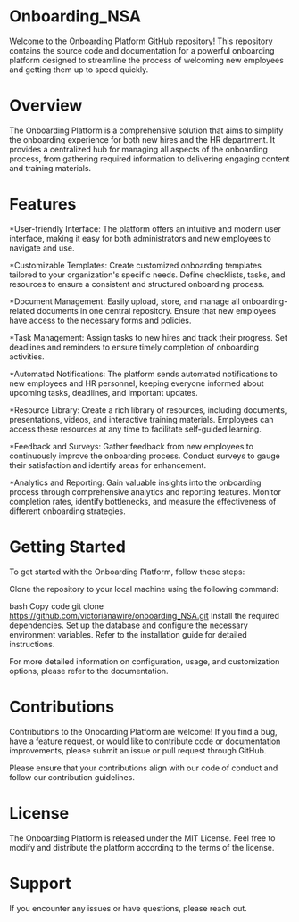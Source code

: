 # Onboarding_NSA
Welcome to the Onboarding Platform GitHub repository! This repository contains the source code and documentation for a powerful onboarding platform designed to streamline the process of welcoming new employees and getting them up to speed quickly.

# Overview
The Onboarding Platform is a comprehensive solution that aims to simplify the onboarding experience for both new hires and the HR department. It provides a centralized hub for managing all aspects of the onboarding process, from gathering required information to delivering engaging content and training materials.

# Features
*User-friendly Interface: The platform offers an intuitive and modern user interface, making it easy for both administrators and new employees to navigate and use.

*Customizable Templates: Create customized onboarding templates tailored to your organization's specific needs. Define checklists, tasks, and resources to ensure a consistent and structured onboarding process.

*Document Management: Easily upload, store, and manage all onboarding-related documents in one central repository. Ensure that new employees have access to the necessary forms and policies.

*Task Management: Assign tasks to new hires and track their progress. Set deadlines and reminders to ensure timely completion of onboarding activities.

*Automated Notifications: The platform sends automated notifications to new employees and HR personnel, keeping everyone informed about upcoming tasks, deadlines, and important updates.

*Resource Library: Create a rich library of resources, including documents, presentations, videos, and interactive training materials. Employees can access these resources at any time to facilitate self-guided learning.

*Feedback and Surveys: Gather feedback from new employees to continuously improve the onboarding process. Conduct surveys to gauge their satisfaction and identify areas for enhancement.

*Analytics and Reporting: Gain valuable insights into the onboarding process through comprehensive analytics and reporting features. Monitor completion rates, identify bottlenecks, and measure the effectiveness of different onboarding strategies.

# Getting Started
To get started with the Onboarding Platform, follow these steps:

Clone the repository to your local machine using the following command:

bash
Copy code
git clone https://github.com/victorianawire/onboarding_NSA.git
Install the required dependencies.
Set up the database and configure the necessary environment variables. Refer to the installation guide for detailed instructions.

For more detailed information on configuration, usage, and customization options, please refer to the documentation.

# Contributions
Contributions to the Onboarding Platform are welcome! If you find a bug, have a feature request, or would like to contribute code or documentation improvements, please submit an issue or pull request through GitHub.

Please ensure that your contributions align with our code of conduct and follow our contribution guidelines.

# License
The Onboarding Platform is released under the MIT License. Feel free to modify and distribute the platform according to the terms of the license.

# Support
If you encounter any issues or have questions, please reach out.
